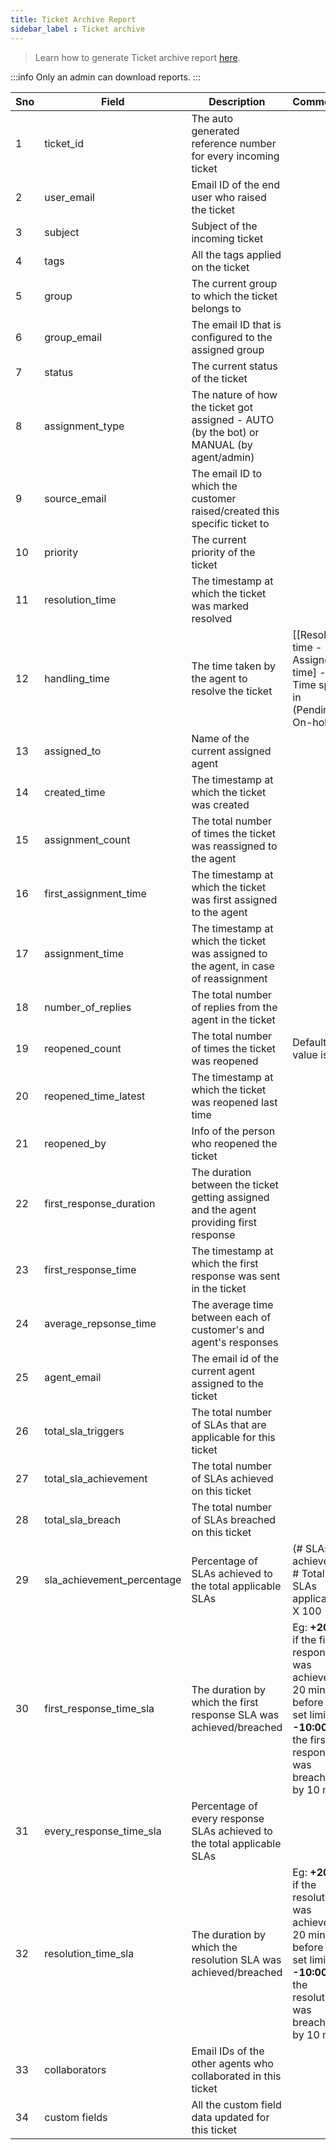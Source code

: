 ```yaml
---
title: Ticket Archive Report
sidebar_label : Ticket archive 
---
```



> Learn how to generate Ticket archive report [here](https://docs.yellow.ai/docs/platform_concepts/inbox/analytics-reports/reports). 

:::info
Only an admin can download reports.
:::

| Sno | Field  | Description | Comments
|--|--|--|--|
| 1 | ticket_id |The auto generated reference number for every incoming ticket | |
| 2 | user_email | Email ID of the end user who raised the ticket | |
| 3 | subject| Subject of the incoming  ticket| |
| 4 | tags | All the tags applied on the ticket| |
| 5 | group | The current group to which the ticket belongs to | |
| 6 | group_email | The email ID that is configured to the assigned group||
| 7 | status | The current status of the ticket | |
| 8 |assignment_type|The nature of how the ticket got assigned - AUTO (by the bot) or MANUAL (by agent/admin) | |
| 9 |source_email| The email ID to which the customer raised/created this specific ticket to||
| 10 | priority |The current priority of the ticket| |
| 11 | resolution_time | The timestamp at which the ticket was marked resolved | |
| 12 | handling_time | The time taken by the agent to resolve the ticket | [[Resolved time - Assigned time] - Time spent in (Pending + On-hold)]| 
| 13 | assigned_to | Name of the current assigned agent| |
| 14 | created_time | The timestamp at which the ticket was created| |
| 15 | assignment_count | The total number of times the ticket was reassigned to the agent | |
| 16 | first_assignment_time | The timestamp at which the ticket was first assigned to the agent | |
| 17 | assignment_time | The timestamp at which the ticket was assigned to the agent, in case of reassignment | |
| 18 | number_of_replies | The total number of replies from the agent in the ticket| |
| 19 | reopened_count | The total number of times the ticket was reopened| Default value is 0 |
| 20 | reopened_time_latest| The timestamp at which the ticket was reopened last time||
| 21 | reopened_by | Info of the person who reopened the ticket| |
| 22 | first_response_duration | The duration between the ticket getting assigned and the agent providing first response| |
| 23 | first_response_time | The timestamp at which the first response was sent in the ticket| |
| 24 | average_repsonse_time | The average time between each of customer's and agent's responses | |
| 25 | agent_email | The email id of the current agent assigned to the ticket| |
| 26 | total_sla_triggers | The total number of SLAs that are applicable for this ticket | |
| 27 | total_sla_achievement | The total number of SLAs achieved on this ticket | |
| 28 | total_sla_breach |The total number of SLAs breached on this ticket | |
| 29 | sla_achievement_percentage | Percentage of SLAs achieved to the total applicable SLAs | (# SLAs achieved / # Total SLAs applicable) X 100 |
| 30 | first_response_time_sla | The duration by which the first response SLA was achieved/breached | Eg: **+20:00** if the first response was achieved 20 mins before the set limit OR **-10:00** if the first response was breached by 10 mins|
| 31 | every_response_time_sla | Percentage of every response SLAs achieved to the total applicable SLAs | |
| 32 | resolution_time_sla | The duration by which the resolution SLA was achieved/breached|Eg: **+20:00** if the resolution was achieved 20 mins before the set limit OR **-10:00** if the resolution was breached by 10 mins |
| 33 | collaborators | Email IDs of the other agents who collaborated in this ticket| |
| 34 | custom fields | All the custom field data updated for this ticket| 